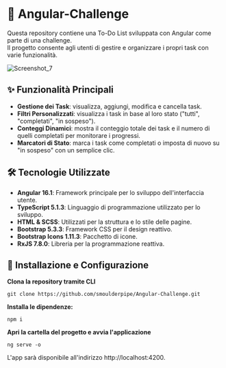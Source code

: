 # 📝 Angular-Challenge
Questa repository contiene una To-Do List sviluppata con Angular come parte di una challenge.<br>
Il progetto consente agli utenti di gestire e organizzare i propri task con varie funzionalità.

![Screenshot_7](https://github.com/user-attachments/assets/aed3ad81-04d5-4238-be60-a1c9a848a82b)



## ✨ Funzionalità Principali

- **Gestione dei Task**: visualizza, aggiungi, modifica e cancella task.
- **Filtri Personalizzati**: visualizza i task in base al loro stato ("tutti", "completati", "in sospeso").
- **Conteggi Dinamici**: mostra il conteggio totale dei task e il numero di quelli completati per monitorare i progressi.
- **Marcatori di Stato**: marca i task come completati o imposta di nuovo su "in sospeso" con un semplice clic.

## 🛠️ Tecnologie Utilizzate

- **Angular 16.1**: Framework principale per lo sviluppo dell'interfaccia utente.
- **TypeScript 5.1.3**: Linguaggio di programmazione utilizzato per lo sviluppo.
- **HTML & SCSS**: Utilizzati per la struttura e lo stile delle pagine.
- **Bootstrap 5.3.3**: Framework CSS per il design reattivo.
- **Bootstrap Icons 1.11.3**: Pacchetto di icone.
- **RxJS 7.8.0**: Libreria per la programmazione reattiva.

## 🚀 Installazione e Configurazione

**Clona la repository tramite CLI**

	git clone https://github.com/smoulderpipe/Angular-Challenge.git

**Installa le dipendenze:**

    npm i

**Apri la cartella del progetto e avvia l'applicazione**

    ng serve -o
L'app sarà disponibile all'indirizzo http://localhost:4200.
